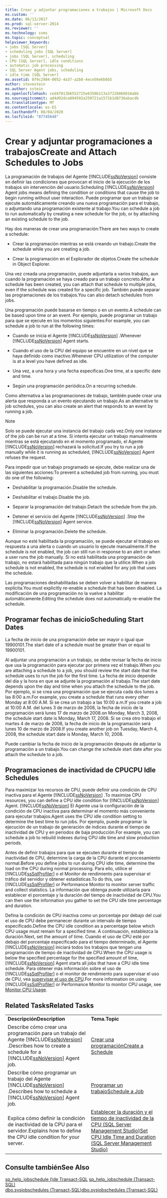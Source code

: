 ```yaml
---
title: Crear y adjuntar programaciones a trabajos | Microsoft Docs
ms.custom: ''
ms.date: 06/13/2017
ms.prod: sql-server-2014
ms.reviewer: ''
ms.technology: ssms
ms.topic: conceptual
helpviewer_keywords:
- jobs [SQL Server]
- scheduling jobs [SQL Server]
- jobs [SQL Server], scheduling
- CPU [SQL Server], idle conditions
- automatic job processing
- SQL Server Agent jobs, scheduling
- idle time [SQL Server]
ms.assetid: 079c2984-0052-4a37-a2b8-4ece56e6b6b5
author: stevestein
ms.author: sstein
ms.openlocfilehash: ced47013b6552725e6350b113a3722b066016a6b
ms.sourcegitcommit: ad4d92dce894592a259721a1571b1d8736abacdb
ms.translationtype: MT
ms.contentlocale: es-ES
ms.lasthandoff: 08/04/2020
ms.locfileid: "87745648"
---
```

# <a name="create-and-attach-schedules-to-jobs"></a><span data-ttu-id="4bc01-102">Crear y adjuntar programaciones a trabajos</span><span class="sxs-lookup"><span data-stu-id="4bc01-102">Create and Attach Schedules to Jobs</span></span>
  <span data-ttu-id="4bc01-103">La programación de trabajos del Agente [!INCLUDE[ssNoVersion](../../includes/ssnoversion-md.md)] consiste en definir las condiciones que provocan el inicio de la ejecución de los trabajos sin intervención del usuario.</span><span class="sxs-lookup"><span data-stu-id="4bc01-103">Scheduling [!INCLUDE[ssNoVersion](../../includes/ssnoversion-md.md)] Agent jobs means defining the condition or conditions that cause the job to begin running without user interaction.</span></span> <span data-ttu-id="4bc01-104">Puede programar que un trabajo se ejecute automáticamente creando una nueva programación para el trabajo, o adjuntando una programación existente al trabajo.</span><span class="sxs-lookup"><span data-stu-id="4bc01-104">You can schedule a job to run automatically by creating a new schedule for the job, or by attaching an existing schedule to the job.</span></span>  
  
 <span data-ttu-id="4bc01-105">Hay dos maneras de crear una programación:</span><span class="sxs-lookup"><span data-stu-id="4bc01-105">There are two ways to create a schedule:</span></span>  
  
-   <span data-ttu-id="4bc01-106">Crear la programación mientras se está creando un trabajo.</span><span class="sxs-lookup"><span data-stu-id="4bc01-106">Create the schedule while you are creating a job.</span></span>  
  
-   <span data-ttu-id="4bc01-107">Crear la programación en el Explorador de objetos.</span><span class="sxs-lookup"><span data-stu-id="4bc01-107">Create the schedule in Object Explorer.</span></span>  
  
 <span data-ttu-id="4bc01-108">Una vez creada una programación, puede adjuntarla a varios trabajos, aun cuando la programación se haya creado para un trabajo concreto.</span><span class="sxs-lookup"><span data-stu-id="4bc01-108">After a schedule has been created, you can attach that schedule to multiple jobs, even if the schedule was created for a specific job.</span></span> <span data-ttu-id="4bc01-109">También puede separar las programaciones de los trabajos.</span><span class="sxs-lookup"><span data-stu-id="4bc01-109">You can also detach schedules from jobs.</span></span>  
  
 <span data-ttu-id="4bc01-110">Una programación puede basarse en tiempo o en un evento.</span><span class="sxs-lookup"><span data-stu-id="4bc01-110">A schedule can be based upon time or an event.</span></span> <span data-ttu-id="4bc01-111">Por ejemplo, puede programar un trabajo para que se ejecute en los momentos siguientes:</span><span class="sxs-lookup"><span data-stu-id="4bc01-111">For example, you can schedule a job to run at the following times:</span></span>  
  
-   <span data-ttu-id="4bc01-112">Cuando se inicia el Agente [!INCLUDE[ssNoVersion](../../includes/ssnoversion-md.md)] .</span><span class="sxs-lookup"><span data-stu-id="4bc01-112">Whenever [!INCLUDE[ssNoVersion](../../includes/ssnoversion-md.md)] Agent starts.</span></span>  
  
-   <span data-ttu-id="4bc01-113">Cuando el uso de la CPU del equipo se encuentre en un nivel que se haya definido como inactivo.</span><span class="sxs-lookup"><span data-stu-id="4bc01-113">Whenever CPU utilization of the computer is at a level you have defined as idle.</span></span>  
  
-   <span data-ttu-id="4bc01-114">Una vez, a una hora y una fecha específicas.</span><span class="sxs-lookup"><span data-stu-id="4bc01-114">One time, at a specific date and time.</span></span>  
  
-   <span data-ttu-id="4bc01-115">Según una programación periódica.</span><span class="sxs-lookup"><span data-stu-id="4bc01-115">On a recurring schedule.</span></span>  
  
 <span data-ttu-id="4bc01-116">Como alternativa a las programaciones de trabajo, también puede crear una alerta que responda a un evento ejecutando un trabajo.</span><span class="sxs-lookup"><span data-stu-id="4bc01-116">As an alternative to job schedules, you can also create an alert that responds to an event by running a job.</span></span>  
  
> [!NOTE]  
>  <span data-ttu-id="4bc01-117">Solo se puede ejecutar una instancia del trabajo cada vez.</span><span class="sxs-lookup"><span data-stu-id="4bc01-117">Only one instance of the job can be run at a time.</span></span> <span data-ttu-id="4bc01-118">Si intenta ejecutar un trabajo manualmente mientras se está ejecutando en el momento programado, el Agente [!INCLUDE[ssNoVersion](../../includes/ssnoversion-md.md)] rechazará la solicitud.</span><span class="sxs-lookup"><span data-stu-id="4bc01-118">If you try to run a job manually while it is running as scheduled, [!INCLUDE[ssNoVersion](../../includes/ssnoversion-md.md)] Agent refuses the request.</span></span>  
  
 <span data-ttu-id="4bc01-119">Para impedir que un trabajo programado se ejecute, debe realizar una de las siguientes acciones:</span><span class="sxs-lookup"><span data-stu-id="4bc01-119">To prevent a scheduled job from running, you must do one of the following:</span></span>  
  
-   <span data-ttu-id="4bc01-120">Deshabilitar la programación.</span><span class="sxs-lookup"><span data-stu-id="4bc01-120">Disable the schedule.</span></span>  
  
-   <span data-ttu-id="4bc01-121">Deshabilitar el trabajo.</span><span class="sxs-lookup"><span data-stu-id="4bc01-121">Disable the job.</span></span>  
  
-   <span data-ttu-id="4bc01-122">Separar la programación del trabajo.</span><span class="sxs-lookup"><span data-stu-id="4bc01-122">Detach the schedule from the job.</span></span>  
  
-   <span data-ttu-id="4bc01-123">Detener el servicio del Agente [!INCLUDE[ssNoVersion](../../includes/ssnoversion-md.md)] .</span><span class="sxs-lookup"><span data-stu-id="4bc01-123">Stop the [!INCLUDE[ssNoVersion](../../includes/ssnoversion-md.md)] Agent service.</span></span>  
  
-   <span data-ttu-id="4bc01-124">Eliminar la programación.</span><span class="sxs-lookup"><span data-stu-id="4bc01-124">Delete the schedule.</span></span>  
  
 <span data-ttu-id="4bc01-125">Aunque no esté habilitada la programación, se puede ejecutar el trabajo en respuesta a una alerta o cuando un usuario lo ejecute manualmente.</span><span class="sxs-lookup"><span data-stu-id="4bc01-125">If the schedule is not enabled, the job can still run in response to an alert or when a user runs the job manually.</span></span> <span data-ttu-id="4bc01-126">Si no está habilitada una programación de trabajo, no estará habilitada para ningún trabajo que la utilice.</span><span class="sxs-lookup"><span data-stu-id="4bc01-126">When a job schedule is not enabled, the schedule is not enabled for any job that uses the schedule.</span></span>  
  
 <span data-ttu-id="4bc01-127">Las programaciones deshabilitadas se deben volver a habilitar de manera explícita.</span><span class="sxs-lookup"><span data-stu-id="4bc01-127">You must explicitly re-enable a schedule that has been disabled.</span></span> <span data-ttu-id="4bc01-128">La modificación de una programación no la vuelve a habilitar automáticamente.</span><span class="sxs-lookup"><span data-stu-id="4bc01-128">Editing the schedule does not automatically re-enable the schedule.</span></span>  
  
## <a name="scheduling-start-dates"></a><span data-ttu-id="4bc01-129">Programar fechas de inicio</span><span class="sxs-lookup"><span data-stu-id="4bc01-129">Scheduling Start Dates</span></span>  
 <span data-ttu-id="4bc01-130">La fecha de inicio de una programación debe ser mayor o igual que 19900101.</span><span class="sxs-lookup"><span data-stu-id="4bc01-130">The start date of a schedule must be greater than or equal to 19900101.</span></span>  
  
 <span data-ttu-id="4bc01-131">Al adjuntar una programación a un trabajo, se debe revisar la fecha de inicio que usa la programación para ejecutar por primera vez el trabajo.</span><span class="sxs-lookup"><span data-stu-id="4bc01-131">When you are attaching a schedule to a job, you should review the start date that the schedule uses to run the job for the first time.</span></span> <span data-ttu-id="4bc01-132">La fecha de inicio depende del día y la hora en que se adjunte la programación al trabajo.</span><span class="sxs-lookup"><span data-stu-id="4bc01-132">The start date depends upon the day and time when you attach the schedule to the job.</span></span> <span data-ttu-id="4bc01-133">Por ejemplo, si se crea una programación que se ejecuta cada dos lunes a las 8:00 a.m.</span><span class="sxs-lookup"><span data-stu-id="4bc01-133">For example, you create a schedule that runs every other Monday at 8:00 A.M.</span></span> <span data-ttu-id="4bc01-134">Si se crea un trabajo a las 10:00 a.m.</span><span class="sxs-lookup"><span data-stu-id="4bc01-134">If you create a job at 10:00 A.M.</span></span> <span data-ttu-id="4bc01-135">del lunes 3 de marzo de 2008, la fecha de inicio de la programación será lunes 17 de marzo de 2008.</span><span class="sxs-lookup"><span data-stu-id="4bc01-135">on Monday, March 3, 2008, the schedule start date is Monday, March 17, 2008.</span></span> <span data-ttu-id="4bc01-136">Si se crea otro trabajo el martes 4 de marzo de 2008, la fecha de inicio de la programación será lunes 10 de marzo de 2008.</span><span class="sxs-lookup"><span data-stu-id="4bc01-136">If you create another job on Tuesday, March 4, 2008, the schedule start date is Monday, March 10, 2008.</span></span>  
  
 <span data-ttu-id="4bc01-137">Puede cambiar la fecha de inicio de la programación después de adjuntar la programación a un trabajo.</span><span class="sxs-lookup"><span data-stu-id="4bc01-137">You can change the schedule start date after you attach the schedule to a job.</span></span>  
  
## <a name="cpu-idle-schedules"></a><span data-ttu-id="4bc01-138">Programaciones de inactividad de CPU</span><span class="sxs-lookup"><span data-stu-id="4bc01-138">CPU Idle Schedules</span></span>  
 <span data-ttu-id="4bc01-139">Para maximizar los recursos de CPU, puede definir una condición de CPU inactiva para el Agente [!INCLUDE[ssNoVersion](../../includes/ssnoversion-md.md)] .</span><span class="sxs-lookup"><span data-stu-id="4bc01-139">To maximize CPU resources, you can define a CPU idle condition for [!INCLUDE[ssNoVersion](../../includes/ssnoversion-md.md)] Agent.</span></span> [!INCLUDE[ssNoVersion](../../includes/ssnoversion-md.md)] <span data-ttu-id="4bc01-140">El Agente usa la configuración de la condición de CPU inactiva para determinar el momento más conveniente para ejecutar trabajos.</span><span class="sxs-lookup"><span data-stu-id="4bc01-140">Agent uses the CPU idle condition setting to determine the best time to run jobs.</span></span> <span data-ttu-id="4bc01-141">Por ejemplo, puede programar la ejecución de un trabajo de generación de índices durante el tiempo de inactividad de CPU y en periodos de baja producción.</span><span class="sxs-lookup"><span data-stu-id="4bc01-141">For example, you can schedule a job to rebuild indexes during CPU idle time and slow production periods.</span></span>  
  
 <span data-ttu-id="4bc01-142">Antes de definir trabajos para que se ejecuten durante el tiempo de inactividad de CPU, determine la carga de la CPU durante el procesamiento normal.</span><span class="sxs-lookup"><span data-stu-id="4bc01-142">Before you define jobs to run during CPU idle time, determine the load on the CPU during normal processing.</span></span> <span data-ttu-id="4bc01-143">Para ello, utilice el [!INCLUDE[ssSqlProfiler](../../includes/sssqlprofiler-md.md)] o el Monitor de rendimiento para supervisar el tráfico del servidor y obtener estadísticas.</span><span class="sxs-lookup"><span data-stu-id="4bc01-143">To do this, use [!INCLUDE[ssSqlProfiler](../../includes/sssqlprofiler-md.md)] or Performance Monitor to monitor server traffic and collect statistics.</span></span> <span data-ttu-id="4bc01-144">La información que obtenga puede utilizarla para establecer el porcentaje y la duración del tiempo de inactividad de CPU.</span><span class="sxs-lookup"><span data-stu-id="4bc01-144">You can then use the information you gather to set the CPU idle time percentage and duration.</span></span>  
  
 <span data-ttu-id="4bc01-145">Defina la condición de CPU inactiva como un porcentaje por debajo del cual el uso de CPU debe permanecer durante un intervalo de tiempo especificado.</span><span class="sxs-lookup"><span data-stu-id="4bc01-145">Define the CPU idle condition as a percentage below which CPU usage must remain for a specified time.</span></span> <span data-ttu-id="4bc01-146">A continuación, establezca la duración.</span><span class="sxs-lookup"><span data-stu-id="4bc01-146">Next, set the amount of time.</span></span> <span data-ttu-id="4bc01-147">Cuando el uso de CPU esté por debajo del porcentaje especificado para el tiempo determinado, el Agente [!INCLUDE[ssNoVersion](../../includes/ssnoversion-md.md)] iniciará todos los trabajos que tengan una programación de tiempo de inactividad de CPU.</span><span class="sxs-lookup"><span data-stu-id="4bc01-147">When the CPU usage is below the specified percentage for the specified amount of time, [!INCLUDE[ssNoVersion](../../includes/ssnoversion-md.md)] Agent starts all jobs that have a CPU idle time schedule.</span></span> <span data-ttu-id="4bc01-148">Para obtener más información sobre el uso de [!INCLUDE[ssSqlProfiler](../../includes/sssqlprofiler-md.md)] o el monitor de rendimiento para supervisar el uso de CPU, vea [supervisar el uso de CPU](../../relational-databases/performance-monitor/monitor-cpu-usage.md).</span><span class="sxs-lookup"><span data-stu-id="4bc01-148">For more information on using [!INCLUDE[ssSqlProfiler](../../includes/sssqlprofiler-md.md)] or Performance Monitor to monitor CPU usage, see [Monitor CPU Usage](../../relational-databases/performance-monitor/monitor-cpu-usage.md).</span></span>  
  
## <a name="related-tasks"></a><span data-ttu-id="4bc01-149">Related Tasks</span><span class="sxs-lookup"><span data-stu-id="4bc01-149">Related Tasks</span></span>  
  
|||  
|-|-|  
|<span data-ttu-id="4bc01-150">**Descripción**</span><span class="sxs-lookup"><span data-stu-id="4bc01-150">**Description**</span></span>|<span data-ttu-id="4bc01-151">**Tema.**</span><span class="sxs-lookup"><span data-stu-id="4bc01-151">**Topic**</span></span>|  
|<span data-ttu-id="4bc01-152">Describe cómo crear una programación para un trabajo del Agente [!INCLUDE[ssNoVersion](../../includes/ssnoversion-md.md)] .</span><span class="sxs-lookup"><span data-stu-id="4bc01-152">Describes how to create a schedule for a [!INCLUDE[ssNoVersion](../../includes/ssnoversion-md.md)] Agent job.</span></span>|[<span data-ttu-id="4bc01-153">Crear una programación</span><span class="sxs-lookup"><span data-stu-id="4bc01-153">Create a Schedule</span></span>](create-a-schedule.md)|  
|<span data-ttu-id="4bc01-154">Describe cómo programar un trabajo del Agente [!INCLUDE[ssNoVersion](../../includes/ssnoversion-md.md)] .</span><span class="sxs-lookup"><span data-stu-id="4bc01-154">Describes how to schedule a [!INCLUDE[ssNoVersion](../../includes/ssnoversion-md.md)] Agent job.</span></span>|[<span data-ttu-id="4bc01-155">Programar un trabajo</span><span class="sxs-lookup"><span data-stu-id="4bc01-155">Schedule a Job</span></span>](schedule-a-job.md)|  
|<span data-ttu-id="4bc01-156">Explica cómo definir la condición de inactividad de la CPU para el servidor.</span><span class="sxs-lookup"><span data-stu-id="4bc01-156">Explains how to define the CPU idle condition for your server.</span></span>|[<span data-ttu-id="4bc01-157">Establecer la duración y el tiempo de inactividad de la CPU &#40;SQL Server Management Studio&#41;</span><span class="sxs-lookup"><span data-stu-id="4bc01-157">Set CPU Idle Time and Duration &#40;SQL Server Management Studio&#41;</span></span>](set-cpu-idle-time-and-duration-sql-server-management-studio.md)|  
  
## <a name="see-also"></a><span data-ttu-id="4bc01-158">Consulte también</span><span class="sxs-lookup"><span data-stu-id="4bc01-158">See Also</span></span>  
 <span data-ttu-id="4bc01-159">[sp_help_jobschedule &#40;&#41;de Transact-SQL](/sql/relational-databases/system-stored-procedures/sp-help-jobschedule-transact-sql) </span><span class="sxs-lookup"><span data-stu-id="4bc01-159">[sp_help_jobschedule &#40;Transact-SQL&#41;](/sql/relational-databases/system-stored-procedures/sp-help-jobschedule-transact-sql) </span></span>  
 [<span data-ttu-id="4bc01-160">dbo.sysjobschedules &#40;Transact-SQL&#41;</span><span class="sxs-lookup"><span data-stu-id="4bc01-160">dbo.sysjobschedules &#40;Transact-SQL&#41;</span></span>](/sql/relational-databases/system-tables/dbo-sysjobschedules-transact-sql)  
  
  
